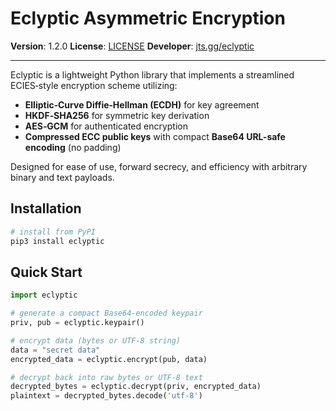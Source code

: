 # Eclyptic Asymmetric Encryption

**Version**: 1.2.0
**License**: [LICENSE](https://r2.jts.gg/license)
**Developer**: [jts.gg/eclyptic](https://jts.gg/eclyptic)

---

Eclyptic is a lightweight Python library that implements a streamlined ECIES‑style encryption scheme utilizing:

* **Elliptic‑Curve Diffie‑Hellman (ECDH)** for key agreement
* **HKDF‑SHA256** for symmetric key derivation
* **AES‑GCM** for authenticated encryption
* **Compressed ECC public keys** with compact **Base64 URL-safe encoding** (no padding)

Designed for ease of use, forward secrecy, and efficiency with arbitrary binary and text payloads.

## Installation

```bash
# install from PyPI
pip3 install eclyptic
```

## Quick Start

```python
import eclyptic

# generate a compact Base64-encoded keypair
priv, pub = eclyptic.keypair()

# encrypt data (bytes or UTF-8 string)
data = "secret data"
encrypted_data = eclyptic.encrypt(pub, data)

# decrypt back into raw bytes or UTF-8 text
decrypted_bytes = eclyptic.decrypt(priv, encrypted_data)
plaintext = decrypted_bytes.decode('utf-8')
```

